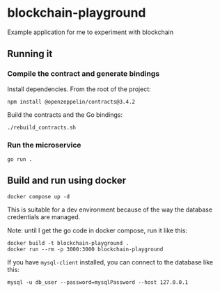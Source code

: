 # blockchain-playground
Example application for me to experiment with blockchain

## Running it
### Compile the contract and generate bindings
Install dependencies. From the root of the project:
```
npm install @openzeppelin/contracts@3.4.2
```

Build the contracts and the Go bindings:
```
./rebuild_contracts.sh
```

### Run the microservice
```
go run .
```

## Build and run using docker
```
docker compose up -d
```
This is suitable for a dev environment because of the way the database credentials are managed.

Note: until I get the go code in docker compose, run it like this:
```
docker build -t blockchain-playground .
docker run --rm -p 3000:3000 blockchain-playground
```

If you have `mysql-client` installed, you can connect to the database like this:
```
mysql -u db_user --password=mysqlPassword --host 127.0.0.1
```